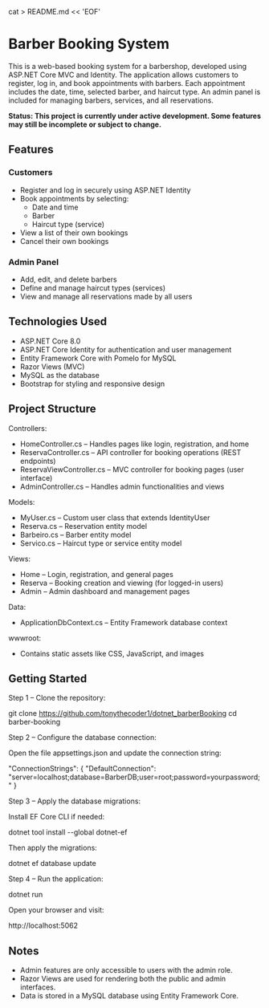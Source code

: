 cat > README.md << 'EOF'
# Barber Booking System

This is a web-based booking system for a barbershop, developed using ASP.NET Core MVC and Identity. The application allows customers to register, log in, and book appointments with barbers. Each appointment includes the date, time, selected barber, and haircut type. An admin panel is included for managing barbers, services, and all reservations.

**Status: This project is currently under active development. Some features may still be incomplete or subject to change.**

## Features

### Customers

- Register and log in securely using ASP.NET Identity
- Book appointments by selecting:
  - Date and time
  - Barber
  - Haircut type (service)
- View a list of their own bookings
- Cancel their own bookings

### Admin Panel

- Add, edit, and delete barbers
- Define and manage haircut types (services)
- View and manage all reservations made by all users

## Technologies Used

- ASP.NET Core 8.0
- ASP.NET Core Identity for authentication and user management
- Entity Framework Core with Pomelo for MySQL
- Razor Views (MVC)
- MySQL as the database
- Bootstrap for styling and responsive design

## Project Structure

Controllers:
- HomeController.cs – Handles pages like login, registration, and home
- ReservaController.cs – API controller for booking operations (REST endpoints)
- ReservaViewController.cs – MVC controller for booking pages (user interface)
- AdminController.cs – Handles admin functionalities and views

Models:
- MyUser.cs – Custom user class that extends IdentityUser
- Reserva.cs – Reservation entity model
- Barbeiro.cs – Barber entity model
- Servico.cs – Haircut type or service entity model

Views:
- Home – Login, registration, and general pages
- Reserva – Booking creation and viewing (for logged-in users)
- Admin – Admin dashboard and management pages

Data:
- ApplicationDbContext.cs – Entity Framework database context

wwwroot:
- Contains static assets like CSS, JavaScript, and images

## Getting Started

Step 1 – Clone the repository:

git clone https://github.com/tonythecoder1/dotnet_barberBooking
cd barber-booking

Step 2 – Configure the database connection:

Open the file appsettings.json and update the connection string:

"ConnectionStrings": {
  "DefaultConnection": "server=localhost;database=BarberDB;user=root;password=yourpassword;"
}

Step 3 – Apply the database migrations:

Install EF Core CLI if needed:

dotnet tool install --global dotnet-ef

Then apply the migrations:

dotnet ef database update

Step 4 – Run the application:

dotnet run

Open your browser and visit:

http://localhost:5062

## Notes

- Admin features are only accessible to users with the admin role.
- Razor Views are used for rendering both the public and admin interfaces.
- Data is stored in a MySQL database using Entity Framework Core.


